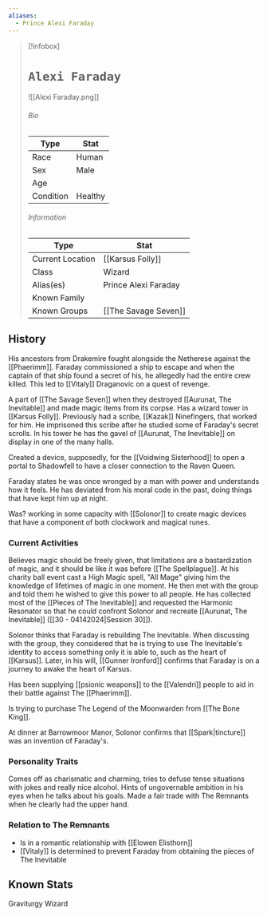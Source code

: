 ```yaml
---
aliases:
  - Prince Alexi Faraday
---
```

> [!infobox]
> # `Alexi Faraday` 
> ![[Alexi Faraday.png]]
> ###### Bio
> Type |  Stat |
> ---|---|
> Race | Human | 
> Sex | Male | 
> Age |  |
> Condition | Healthy |
> ######  Information
> Type |  Stat |
> ---|---|
> Current Location | [[Karsus Folly]]  |
> Class | Wizard |
> Alias(es) | Prince Alexi Faraday |
> Known Family | |
> Known Groups | [[The Savage Seven]]  |

## History
His ancestors from Drakemire fought alongside the Netherese against the [[Phaerimm]]. Faraday commissioned a ship to escape and when the captain of that ship found a secret of his, he allegedly had the entire crew killed. This led to [[Vitaly]] Draganovic on a quest of revenge.

A part of [[The Savage Seven]] when they destroyed [[Aurunat, The Inevitable]] and made magic items from its corpse. Has a wizard tower in [[Karsus Folly]]. Previously had a scribe, [[Kazak]] Ninefingers, that worked for him. He imprisoned this scribe after he studied some of Faraday's secret scrolls. In his tower he has the gavel of [[Aurunat, The Inevitable]] on display in one of the many halls.

Created a device, supposedly, for the [[Voidwing Sisterhood]] to open a portal to Shadowfell to have a closer connection to the Raven Queen.

Faraday states he was once wronged by a man with power and understands how it feels. He has deviated from his moral code in the past, doing things that have kept him up at night.

Was? working in some capacity with [[Solonor]] to create magic devices that have a component of both clockwork and magical runes.

### Current Activities
Believes magic should be freely given, that limitations are a bastardization of magic, and it should be like it was before [[The Spellplague]]. At his charity ball event cast a High Magic spell, "All Mage" giving him the knowledge of lifetimes of magic in one moment. He then met with the group and told them he wished to give this power to all people. He has collected most of the [[Pieces of The Inevitable]] and requested the Harmonic Resonator so that he could confront Solonor and recreate [[Aurunat, The Inevitable]] ([[30 - 04142024|Session 30]]).

Solonor thinks that Faraday is rebuilding The Inevitable. When discussing with the group, they considered that he is trying to use The Inevitable's identity to access something only it is able to, such as the heart of [[Karsus]]. Later, in his will, [[Gunner Ironford]] confirms that Faraday is on a journey to awake the heart of Karsus.

Has been supplying [[psionic weapons]] to the [[Valendri]] people to aid in their battle against The [[Phaerimm]]. 

Is trying to purchase The Legend of the Moonwarden from [[The Bone King]].

At dinner at Barrowmoor Manor, Solonor confirms that [[Spark|tincture]] was an invention of Faraday's.

### Personality Traits
Comes off as charismatic and charming, tries to defuse tense situations with jokes and really nice alcohol. Hints of ungovernable ambition in his eyes when he talks about his goals. Made a fair trade with The Remnants when he clearly had the upper hand.

### Relation to The Remnants 
- Is in a romantic relationship with [[Elowen Elisthorn]]
- [[Vitaly]] is determined to prevent Faraday from obtaining the pieces of The Inevitable

## Known Stats
Graviturgy Wizard